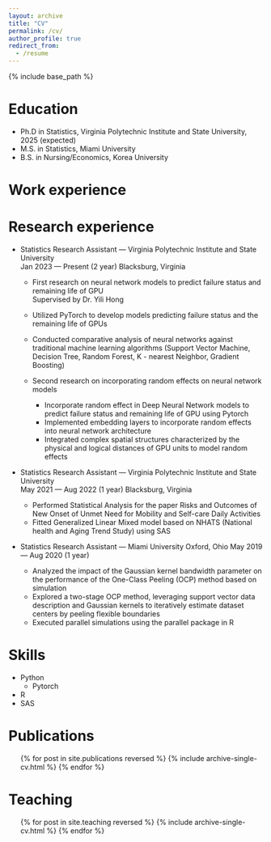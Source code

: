 ```yaml
---
layout: archive
title: "CV"
permalink: /cv/
author_profile: true
redirect_from:
  - /resume
---
```


{% include base_path %}

Education
======
* Ph.D in Statistics, Virginia Polytechnic Institute and State University, 2025 (expected)
* M.S. in Statistics, Miami University
* B.S. in Nursing/Economics, Korea University

Work experience
======


Research experience
======
* Statistics Research Assistant — Virginia Polytechnic Institute and State University                     
Jan 2023 — Present (2 year)   						Blacksburg, Virginia 
      
  * First research on neural network models to predict failure status and remaining life of GPU   
      	Supervised by Dr. Yili Hong 
                                                                                
   *	Utilized PyTorch to develop models predicting failure status and the remaining life of GPUs
   *	Conducted comparative analysis of neural networks against traditional machine learning algorithms (Support Vector Machine, Decision Tree, Random Forest, K - nearest Neighbor, Gradient Boosting)
  
  * Second research on incorporating random effects on neural network models 
     *	Incorporate random effect in Deep Neural Network models to predict failure status and remaining life of GPU using Pytorch
     *	Implemented embedding layers to incorporate random effects into neural network architecture
     *	Integrated complex spatial structures characterized by the physical and logical distances of GPU units to model random effects


* Statistics Research Assistant — Virginia Polytechnic Institute and State University                     
May 2021 — Aug 2022 (1 year)                                                                            Blacksburg, Virginia
  *	Performed Statistical Analysis for the paper Risks and Outcomes of New Onset of Unmet Need for Mobility and Self-care Daily Activities
  *	Fitted Generalized Linear Mixed model based on NHATS (National health and Aging Trend Study) using SAS

* Statistics Research Assistant — Miami University                                                      Oxford, Ohio                             May 2019 — Aug 2020 (1 year)     
  *	Analyzed the impact of the Gaussian kernel bandwidth parameter on the performance of the One-Class Peeling (OCP) method based on simulation
  *	Explored a two-stage OCP method, leveraging support vector data description and Gaussian kernels to iteratively estimate dataset centers by peeling flexible boundaries
  *	Executed parallel simulations using the parallel package in R
                                                                       

Skills
======
* Python
  * Pytorch
* R
* SAS

Publications
======
  <ul>{% for post in site.publications reversed %}
    {% include archive-single-cv.html %}
  {% endfor %}</ul>
  
  
Teaching
======
  <ul>{% for post in site.teaching reversed %}
    {% include archive-single-cv.html %}
  {% endfor %}</ul>
  

